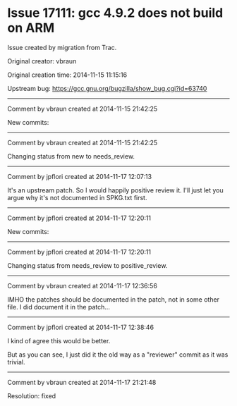 # Issue 17111: gcc 4.9.2 does not build on ARM

Issue created by migration from Trac.

Original creator: vbraun

Original creation time: 2014-11-15 11:15:16

Upstream bug: https://gcc.gnu.org/bugzilla/show_bug.cgi?id=63740


---

Comment by vbraun created at 2014-11-15 21:42:25

New commits:


---

Comment by vbraun created at 2014-11-15 21:42:25

Changing status from new to needs_review.


---

Comment by jpflori created at 2014-11-17 12:07:13

It's an upstream patch.
So I would happily positive review it.
I'll just let you argue why it's not documented in SPKG.txt first.


---

Comment by jpflori created at 2014-11-17 12:20:11

New commits:


---

Comment by jpflori created at 2014-11-17 12:20:11

Changing status from needs_review to positive_review.


---

Comment by vbraun created at 2014-11-17 12:36:56

IMHO the patches should be documented in the patch, not in some other file. I did document it in the patch...


---

Comment by jpflori created at 2014-11-17 12:38:46

I kind of agree this would be better.

But as you can see, I just did it the old way as a "reviewer" commit as it was trivial.


---

Comment by vbraun created at 2014-11-17 21:21:48

Resolution: fixed
